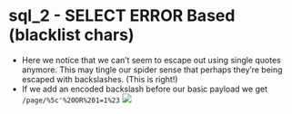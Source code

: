 # sql_2 - SELECT ERROR Based (blacklist chars)
- Here we notice that we can’t seem to escape out using single quotes anymore. This may tingle our spider sense that perhaps they’re being escaped with backslashes. (This is right!)
- If we add an encoded backslash before our basic payload we get  `/page/%5c'%20OR%201=1%23`
![](https://d2mxuefqeaa7sj.cloudfront.net/s_D1CF04A7F2975FBE28B89C00E052CDE16A28AD0D6622A39C029738E493BE6857_1528351415113_Screenshot+2018-06-06+23.03.25.png)
